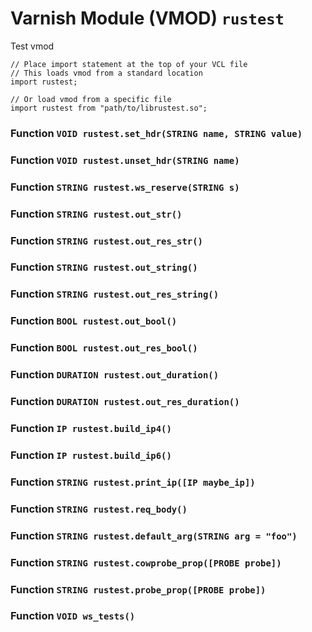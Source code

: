 <!--

   !!!!!!  WARNING: DO NOT EDIT THIS FILE!

   This file was generated from the Varnish VMOD source code.
   It will be automatically updated on each build.

-->
# Varnish Module (VMOD) `rustest`

Test vmod

```vcl
// Place import statement at the top of your VCL file
// This loads vmod from a standard location
import rustest;

// Or load vmod from a specific file
import rustest from "path/to/librustest.so";
```

### Function `VOID rustest.set_hdr(STRING name, STRING value)`

### Function `VOID rustest.unset_hdr(STRING name)`

### Function `STRING rustest.ws_reserve(STRING s)`

### Function `STRING rustest.out_str()`

### Function `STRING rustest.out_res_str()`

### Function `STRING rustest.out_string()`

### Function `STRING rustest.out_res_string()`

### Function `BOOL rustest.out_bool()`

### Function `BOOL rustest.out_res_bool()`

### Function `DURATION rustest.out_duration()`

### Function `DURATION rustest.out_res_duration()`

### Function `IP rustest.build_ip4()`

### Function `IP rustest.build_ip6()`

### Function `STRING rustest.print_ip([IP maybe_ip])`

### Function `STRING rustest.req_body()`

### Function `STRING rustest.default_arg(STRING arg = "foo")`

### Function `STRING rustest.cowprobe_prop([PROBE probe])`

### Function `STRING rustest.probe_prop([PROBE probe])`

### Function `VOID ws_tests()`

